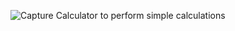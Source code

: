 ![Capture](https://user-images.githubusercontent.com/84694629/129018101-4bb13bff-b375-4452-a6b2-5155a2570fb4.PNG)
Calculator to perform simple calculations
